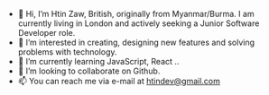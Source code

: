 - 👋 Hi, I’m Htin Zaw, British, originally from Myanmar/Burma. I am currently living in London and actively seeking a Junior Software Developer role.
- 👀 I’m interested in creating, designing new features and solving problems with technology.
- 🌱 I’m currently learning JavaScript, React ..
- 💞️ I’m looking to collaborate on Github.
- 📫 You can reach me via e-mail at htindev@gmail.com

<!---
htinz/htinz is a ✨ special ✨ repository because its `README.md` (this file) appears on your GitHub profile.
You can click the Preview link to take a look at your changes.
--->
